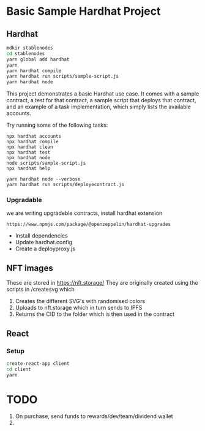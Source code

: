 # Basic Sample Hardhat Project

## Hardhat  

```bash
mdkir stablenodes
cd stablenodes
yarn global add hardhat
yarn
yarn hardhat compile
yarn hardhat run scripts/sample-script.js
yarn hardhat node
```

This project demonstrates a basic Hardhat use case. It comes with a sample contract, a test for that contract, a sample script that deploys that contract, and an example of a task implementation, which simply lists the available accounts.

Try running some of the following tasks:

```shell
npx hardhat accounts
npx hardhat compile
npx hardhat clean
npx hardhat test
npx hardhat node
node scripts/sample-script.js
npx hardhat help
```

```shell
yarn hardhat node --verbose
yarn hardhat run scripts/deployecontract.js
```

### Upgradable

we are writing upgradeble contracts, install hardhat extension

```
https://www.npmjs.com/package/@openzeppelin/hardhat-upgrades
```

- Install dependencies  
- Update hardhat.config  
- Create a deployproxy.js

## NFT images

These are stored in https://nft.storage/
They are originally created using the scripts in /createsvg which

1. Creates the different SVG's with randomised colors
2. Uploads to nft.storage which in turn sends to IPFS
3. Returns the CID to the folder which is then used in the contract


## React

### Setup

```bash
create-react-app client
cd client
yarn
```

# TODO

1. On purchase, send funds to rewards/dev/team/dividend wallet
2. 